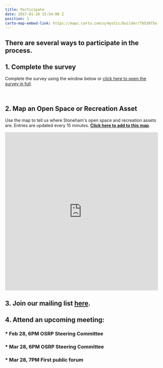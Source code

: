 ```yaml
---
title: Participate
date: 2017-01-26 15:54:00 Z
position: 1
carto-map-embed-link: https://mapc.carto.com/u/mystic/builder/7b538f5e-e1b5-11e6-ab3d-0e233c30368f/embed
---
```


## There are several ways to participate in the process.

## **1. Complete the survey**
Complete the survey using the window below or [click here to open the survey in full](http://mapc.ma/stonehamosrp-survey).

<script>(function(t,e,o,s){var n,c,i;t.SMCX=t.SMCX||[],e.getElementById(s)||(n=e.getElementsByTagName(o),c=n[n.length-1],i=e.createElement(o),i.type="text/javascript",i.async=!0,i.id=s,i.src=["https:"===location.protocol?"https://":"http://","widget.surveymonkey.com/collect/website/js/gvkOfdMSpcq7Kt3g7tkW6n3jFiCo_2BLG4sb_2FiDReY3alxUfogCEDqSwsJRmjT5yhE.js"].join(""),c.parentNode.insertBefore(i,c))})(window,document,"script","smcx-sdk");</script><br>

## **2. Map an Open Space or Recreation Asset**

Use the map to tell us where Stoneham's open space and recreation assets are. Entries are updated every 15 minutes. **<a href="https://app.localdata.com/mobile/#stoneham-open-space" target="_blank">Click here to add to this map</a>**.
<iframe width="100%" height="520" frameborder="0" src="https://mapc.carto.com/u/mystic/builder/7b538f5e-e1b5-11e6-ab3d-0e233c30368f/embed" allowfullscreen webkitallowfullscreen mozallowfullscreen oallowfullscreen msallowfullscreen></iframe>

## **3. Join our mailing list [here](http://mapc.ma/stonehamosrp-mail).**

## **4. Attend an upcoming meeting:**

### * Feb 28, 6PM OSRP Steering Committee

### * Mar 28, 6PM OSRP Steering Committee

### * Mar 28, 7PM First public forum

